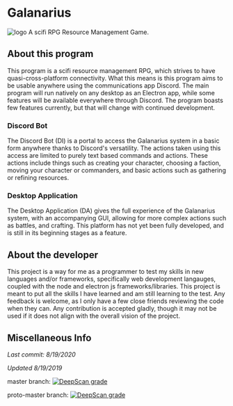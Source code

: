 # Galanarius

![logo](https://upload.wikimedia.org/wikipedia/commons/thumb/7/7d/LetterG.svg/120px-LetterG.svg.png)
A scifi RPG Resource Management Game.

## About this program

This program is a scifi resource management RPG, which strives to have quasi-cross-platform connectivity.
What this means is this program aims to be usable anywhere using the communications app Discord.
The main program will run natively on any desktop as an Electron app, while some features will
be available everywhere through Discord. The program boasts few features currently,
but that will change with continued development.

### Discord Bot

The Discord Bot (DI) is a portal to access the Galanarius system in a basic form anywhere
thanks to Discord's versatility. The actions taken using this access are limited to purely text based
commands and actions. These actions include things such as creating your character, choosing a faction,
moving your character or commanders, and basic actions such as gathering or refining resources.

### Desktop Application

The Desktop Application (DA) gives the full experience of the Galanarius system,
with an accompanying GUI, allowing for more complex actions such as battles, and crafting.
This platform has not yet been fully developed, and is still in its beginning stages as a feature.

## About the developer

This project is a way for me as a programmer to test my skills in new languages and/or frameworks,
specifically web development langauges, coupled with the node and electron js frameworks/libraries.
This project is meant to put all the skills I have learned and am still learning to the test.
Any feedback is welcome, as I only have a few close friends reviewing the code when they can.
Any contribution is accepted gladly, though it may not be used if it does not align with
the overall vision of the project.

## Miscellaneous Info

*Last commit: 8/19/2020*

*Updated 8/19/2019*

master branch:
[![DeepScan grade](https://deepscan.io/api/teams/7180/projects/9353/branches/120736/badge/grade.svg)](https://deepscan.io/dashboard#view=project&tid=7180&pid=9353&bid=120736)

proto-master branch:
[![DeepScan grade](https://deepscan.io/api/teams/7180/projects/9353/branches/120744/badge/grade.svg)](https://deepscan.io/dashboard#view=project&tid=7180&pid=9353&bid=120744)
